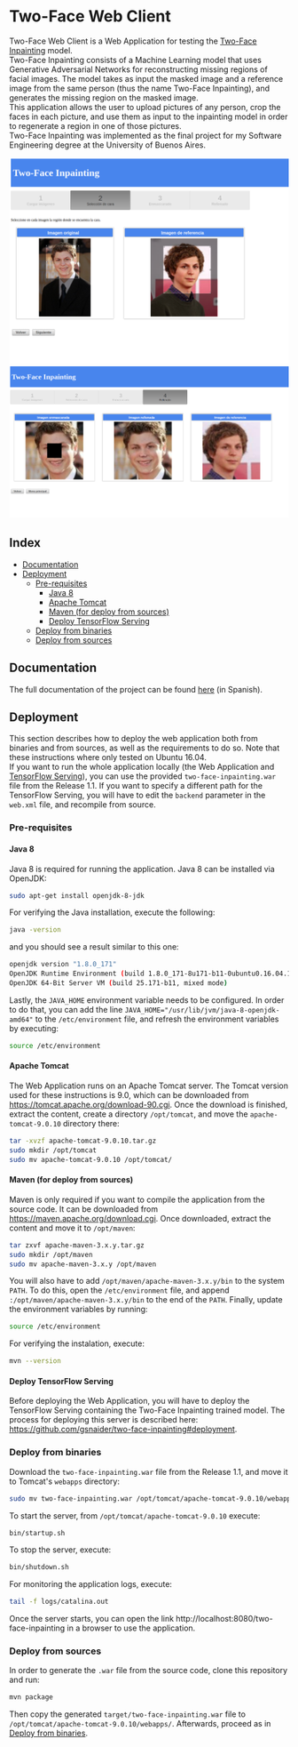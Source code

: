 # Two-Face Web Client
Two-Face Web Client is a Web Application for testing the [Two-Face Inpainting](https://github.com/gsnaider/two-face-inpainting) model.<br/>
Two-Face Inpainting consists of a Machine Learning model that uses Generative Adversarial Networks for reconstructing missing regions of facial images. The model takes as input the masked image and a reference image from the same person (thus the name Two-Face Inpainting), and generates the missing region on the masked image.<br/>
This application allows the user to upload pictures of any person, crop the faces in each picture, and use them as input to the inpainting model in order to regenerate a region in one of those pictures. <br/>
Two-Face Inpainting was implemented as the final project for my Software Engineering degree at the University of Buenos Aires.

<img src="./screenshots/web-app-3.png" alt="Screenshot 1">
<img src="./screenshots/web-app-5.png" alt="Screenshot 2">

## Index  
- [Documentation](#documentation)
- [Deployment](#deployment)
    * [Pre-requisites](#deploy-pre-requisites)
        + [Java 8](#java-8)
        + [Apache Tomcat](#apache-tomcat)
        + [Maven (for deploy from sources)](#maven)
        + [Deploy TensorFlow Serving](#deploy-tf-serving)
    * [Deploy from binaries](#deploy-from-bin)
    * [Deploy from sources](#deploy-from-src)

<a name="documentation"/>

## Documentation
The full documentation of the project can be found [here](https://github.com/gsnaider/two-face-inpainting/blob/master/doc/Two-Face%20Inpainting.pdf) (in Spanish).

<a name="deployment"/>

## Deployment
This section describes how to deploy the web application both from binaries and from sources, as well as the requirements to do so. Note that these instructions where only tested on Ubuntu 16.04.<br/>
If you want to run the whole application locally (the Web Application and [TensorFlow Serving](https://github.com/gsnaider/two-face-inpainting#deployment)), you can use the provided `two-face-inpainting.war` file from the Release 1.1. If you want to specify a different path for the TensorFlow Serving, you will have to edit the `backend` parameter in the `web.xml` file, and recompile from source.

<a name="deploy-pre-requisites"/>

### Pre-requisites

<a name="java-8"/>

#### Java 8

Java 8 is required for running the application. Java 8 can be installed via OpenJDK:

```sh
sudo apt-get install openjdk-8-jdk
```

For verifying the Java installation, execute the following:

```sh
java -version
```

and you should see a result similar to this one:

```sh
openjdk version "1.8.0_171"
OpenJDK Runtime Environment (build 1.8.0_171-8u171-b11-0ubuntu0.16.04.1-b11)
OpenJDK 64-Bit Server VM (build 25.171-b11, mixed mode)
```

Lastly, the `JAVA_HOME` environment variable needs to be configured. In order to do that, you can add the line `JAVA_HOME="/usr/lib/jvm/java-8-openjdk-amd64"` to the `/etc/environment` file, and refresh the environment variables by executing:

```sh
source /etc/environment
```

<a name="apache-tomcat"/>

#### Apache Tomcat

The Web Application runs on an Apache Tomcat server. The Tomcat version used for these instructions is 9.0, which can be downloaded from https://tomcat.apache.org/download-90.cgi. Once the download is finished, extract the content, create a directory `/opt/tomcat`, and move the `apache-tomcat-9.0.10` directory there:

```sh
tar -xvzf apache-tomcat-9.0.10.tar.gz
sudo mkdir /opt/tomcat
sudo mv apache-tomcat-9.0.10 /opt/tomcat/
```

<a name="maven"/>

#### Maven (for deploy from sources)
Maven is only required if you want to compile the application from the source code. It can be downloaded from https://maven.apache.org/download.cgi. Once downloaded, extract the content and move it to `/opt/maven`:

```sh
tar zxvf apache-maven-3.x.y.tar.gz
sudo mkdir /opt/maven
sudo mv apache-maven-3.x.y /opt/maven
```

You will also have to add `/opt/maven/apache-maven-3.x.y/bin` to the system `PATH`. To do this, open the `/etc/environment` file, and append `:/opt/maven/apache-maven-3.x.y/bin` to the end of the `PATH`. Finally, update the environment variables by running:

```sh
source /etc/environment
```

For verifying the instalation, execute:

```sh
mvn --version
```

<a name="deploy-tf-serving"/>

#### Deploy TensorFlow Serving

Before deploying the Web Application, you will have to deploy the TensorFlow Serving containing the Two-Face Inpainting trained model. The process for deploying this server is described here: https://github.com/gsnaider/two-face-inpainting#deployment.

<a name="deploy-from-bin"/>

### Deploy from binaries

Download the `two-face-inpainting.war` file from the Release 1.1, and move it to Tomcat's `webapps` directory:

```sh
sudo mv two-face-inpainting.war /opt/tomcat/apache-tomcat-9.0.10/webapps/
```

To start the server, from `/opt/tomcat/apache-tomcat-9.0.10` execute:
```sh
bin/startup.sh
```

To stop the server, execute:

```sh
bin/shutdown.sh
```

For monitoring the application logs, execute:

```sh
tail -f logs/catalina.out
```

Once the server starts, you can open the link http://localhost:8080/two-face-inpainting in a browser to use the application.<br/>

<a name="deploy-from-src"/>

### Deploy from sources

In order to generate the `.war` file from the source code, clone this repository and run:

```sh
mvn package
```

Then copy the generated `target/two-face-inpainting.war` file to `/opt/tomcat/apache-tomcat-9.0.10/webapps/`.
Afterwards, proceed as in [Deploy from binaries](#deploy-from-bin).


[//]: # (//TODO add license.)
[//]: # (//TODO add user manual.)
